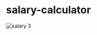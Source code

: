 # salary-calculator
![salary 3](https://user-images.githubusercontent.com/87913082/164983995-5cac69b4-a64f-4391-8879-91fdb4130cac.png)
